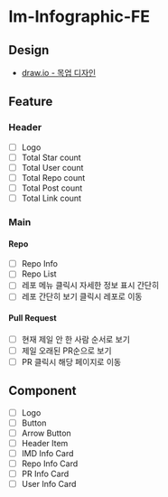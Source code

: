 # Im-Infographic-FE

## Design

- [draw.io - 목업 디자인](https://app.diagrams.net/#G15oQL-AmW6DF11T5E_6hRG1e2C3Ubm-oJ)

## Feature
### Header

- [ ] Logo
- [ ] Total Star count
- [ ] Total User count
- [ ] Total Repo count
- [ ] Total Post count
- [ ] Total Link count

### Main
#### Repo

- [ ] Repo Info
- [ ] Repo List
- [ ] 레포 메뉴 클릭시 자세한 정보 표시 간단히
- [ ] 레포 간단히 보기 클릭시 레포로 이동

#### Pull Request

- [ ] 현재 제일 안 한 사람 순서로 보기
- [ ] 제일 오래된 PR순으로 보기
- [ ] PR 클릭시 해당 페이지로 이동

## Component

- [ ] Logo
- [ ] Button
- [ ] Arrow Button
- [ ] Header Item
- [ ] IMD Info Card
- [ ] Repo Info Card
- [ ] PR Info Card
- [ ] User Info Card